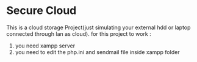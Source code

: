 # Secure Cloud

 This is a cloud storage Project(just simulating your external hdd or laptop connected through lan as cloud).
 for this project to work :
 1) you need xampp server
 2) you need to edit the php.ini and sendmail file inside xampp folder
